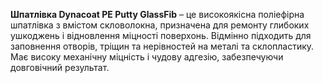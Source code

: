 **Шпатлівка Dynacoat PE Putty GlassFib** – це високоякісна поліефірна шпатлівка з вмістом скловолокна, призначена для ремонту глибоких ушкоджень і відновлення міцності поверхонь. Відмінно підходить для заповнення отворів, тріщин та нерівностей на металі та склопластику. Має високу механічну міцність і чудову адгезію, забезпечуючи довговічний результат.
